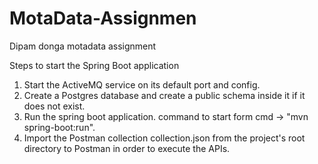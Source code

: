 # MotaData-Assignmen
Dipam donga motadata assignment

Steps to start the Spring Boot application
1. Start the ActiveMQ service on its default port and config.
2. Create a Postgres database and create a public schema inside it if it does not exist.
3. Run the spring boot application. command to start form cmd -> "mvn spring-boot:run".
4. Import the Postman collection collection.json from the project's root directory to Postman in order to execute the APIs.
